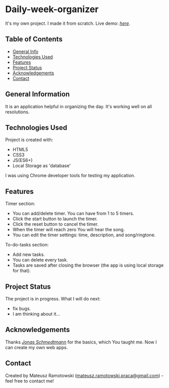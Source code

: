 # Daily-week-organizer
It's my own project. I made it from scratch. Live demo: [_here_](https://mateusz-ramotowski-poland.github.io/Daily-week-organizer/).

## Table of Contents
* [General Info](#general-information)
* [Technologies Used](#technologies-used)
* [Features](#features)
* [Project Status](#project-status)
* [Acknowledgements](#acknowledgements)
* [Contact](#contact)

## General Information
It is an application helpful in organizing the day. It's working well on all resolutions.

## Technologies Used
Project is created with:
* HTML5
* CSS3
* JS(ES6+)
* Local Storage as 'database'

I was using Chrome developer tools for testing my application.
## Features
Timer section:
- You can add/delete timer. You can have from 1 to 5 timers. 
- Click the start button to launch the timer.
- Click the reset button to cancel the timer. 
- When the timer will reach zero You will hear the song.
- You can edit the timer settings: time, description, and song/ringtone.

To-do-tasks section: 
- Add new tasks.
- You can delete every task.
- Tasks are saved after closing the browser (the app is using local storage for that).

## Project Status
The project is in progress. What I will do next:
- fix bugs.
- I am thinking about it...


## Acknowledgements
Thanks [_Jonas Schmedtmann_](https://www.udemy.com/course/the-complete-javascript-course/learn/lecture/22648683?start=420#overview)
 for the basics, which You taught me. Now I can create my own web apps.

## Contact
Created by Mateusz Ramotowski (mateusz.ramotowski.praca@gmail.com) - feel free to contact me!

<!-- WHAT I LEARNED?
Ideas: 
- to do list
- communication with weather api
- calculate how many hours I spent on programming per week - local storage or database
- help to organizing my workouts
- log in/log out

In the next project start work with (At the beginning it will take more time but it is easier after the app gets bigger and bigger)
1.V Good semantic HTML structure with proper tags.
2.V Create standards for CSS classes, and divide CSS selectors for a few CSS files - it is easier to change something.
3. Create standards for function names and variable names.
4. Divide your CSS code into a few js modules.
5. Refactor Your code from time to time and add comments in harder-to-understand parts of the code
6. Write good README.md file.
7. CONCENTRATE ON ONE TASK - DO THAT TASK AND MAKE COMMIT WITH GOOD DESCRIPTION OF WHAT YOU DONE. START NEXT TASK......
8. DIVIDE CODE INTO SMALL PIECE. wWRITE PIECE OF CODE. TEST IT WELL AND THEN GO TO WRITE NEXT PIECE OF CODE - MORE THINK FROM BEGINNING YOU WILL HAVE LESS BUGS AND FRUSTRATION LATER
9. Selectors in CSS files in alphabetically order - it looks nicer and it is easier to search
10. If your code is written well you don't need a comment. Comment should express knowledge that you can't express by your code. It is better to use meaningfull names for variables and functions than use comments
11. It is very good to know and use design patterns.
12. Uncle Bob encourages pair programming. Think if I can do it?


What should I fix, consider?

1. Czy przycisk start w edycji timera powinienem restartować timer(w trakcie edycji może grać muzyka), albo przynajmnniej wyłączyć ,uzykę jeśli gra alarm - czy rozwiąże to formularz, który pojawi się gdy Timer dojdzie do zera?
3. Nie działa dobrze przycisk delete timer - zatrzymuję piosenkę dla ostatniego timera zawsze dla następnych już nie.
Utwórze 5 timerów. ustaw alarm na ostatnim naciśnij delete. potem ustaw alarm na ostatnim naciśnij delete, potem ustaw alarm na ostatnim naciśnij delete.... znajdź ten bug. 
4. Zrób main__form--modal2 w index.html . Dodaj wydarzenia do tego modala - po tym jak timer doliczy do 0 to wtedy ma sie on pojawić. Ma działaś analogiznie jak przycisk reset button.
7. Czy warto mieć main__form--modal2 i main__form--modal1 -  dwie klasy z identycznym stylowaniem. POmysl o powiazaniem tego z dodawaniem wydarzenia JS.
10. Failed to load resource: the server responded with a status of 404 (). Webpage can't download songs! 
Uncaught (in promise) DOMException: The element has no supported sources - ten błąd wynika z niemożności załadowania piosenek. Dodaj obsługę błędów. Znajdź powód dlaczego to nie działa.
-->
